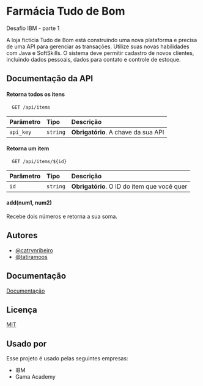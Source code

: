 
# Farmácia Tudo de Bom 
Desafio IBM - parte 1 

A loja fictícia Tudo de Bom está construindo uma nova plataforma e precisa de uma API para gerenciar as transações. Utilize suas novas habilidades com Java e SoftSkills.
O sistema deve permitir cadastro de novos clientes, incluindo dados pessoais, dados para contato e controle de estoque.
 

## Documentação da API

#### Retorna todos os itens

```http
  GET /api/items
```

| Parâmetro   | Tipo       | Descrição                           |
| :---------- | :--------- | :---------------------------------- |
| `api_key` | `string` | **Obrigatório**. A chave da sua API |

#### Retorna um item

```http
  GET /api/items/${id}
```

| Parâmetro   | Tipo       | Descrição                                   |
| :---------- | :--------- | :------------------------------------------ |
| `id`      | `string` | **Obrigatório**. O ID do item que você quer |

#### add(num1, num2)

Recebe dois números e retorna a sua soma.


## Autores

- [@catrynribeiro](https://www.github.com/katrynribeiro) 
- [@tatiramoos](https://www.github.com/tatiramoos)



## Documentação

[Documentação](https://link-da-documentação)


## Licença

[MIT](https://choosealicense.com/licenses/mit/)


## Usado por

Esse projeto é usado pelas seguintes empresas:

- IBM
- Gama Academy

